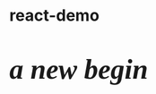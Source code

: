 # react-demo
a new begin
<!DOCTYPE html>
<html>
<head>
	<meta charset="utf-8">
	<title>Hello React!</title>
	<!--1.引入React库-->
	<script src="http://www.hubwiz.com/course/552762019964049d1872fc88/lib/react.min.js"></script>
	<style>
		p{font:italic bold 50px verdana;}
	</style>
</head>
<body>
	<!--2.在真实DOM上定义容器-->
	<div id="content"></div>
  	<div id="content2"></div>
	<script>
	
		//3.在虚拟DOM上创建p元素
		var el = React.createElement("p",null,"Hello React!");
        var el2 = React.createElement(
          "ul",
          null,
          React.createElement("li",null,"China"),
          React.createElement("li",null,"Japan"),
          React.createElement("li",null,"Korea")
        );

		//4.将虚拟DOM上的p元素渲染到真实DOM上的#content容器
		
      	React.render(el2,document.querySelector("#content2"));
      	React.render(el,document.querySelector("#content"));
	</script>
</body>
</html>
